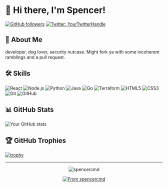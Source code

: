 # 👋 Hi there, I'm Spencer!

[![GitHub followers](https://img.shields.io/github/followers/spencercmd?label=Follow&style=social)](https://github.com/spencercmd)
[![Twitter: YourTwitterHandle](https://img.shields.io/twitter/follow/spencercmd?style=social)](https://x.com/spencercmd)

## 🚀 About Me

developer, dog lover, security nutcase. Might fork ya with some incoherent ramblings and a pull request.

## 🛠 Skills

![React](https://img.shields.io/badge/-React-black?style=flat-square&logo=react)
![Node.js](https://img.shields.io/badge/-Node.js-black?style=flat-square&logo=Node.js)
![Python](https://img.shields.io/badge/-Python-black?style=flat-square&logo=Python)
![Java](https://img.shields.io/badge/-Java-black?style=flat-square&logo=Java)
![Go](https://img.shields.io/badge/-Go-black?style=flat-square&logo=Go)
![Terraform](https://img.shields.io/badge/-Terraform-black?style=flat-square&logo=Terraform)
![HTML5](https://img.shields.io/badge/-HTML5-black?style=flat-square&logo=html5&logoColor=white)
![CSS3](https://img.shields.io/badge/-CSS3-black?style=flat-square&logo=css3)
![Git](https://img.shields.io/badge/-Git-black?style=flat-square&logo=git)
![GitHub](https://img.shields.io/badge/-GitHub-black?style=flat-square&logo=github)


## 📊 GitHub Stats

![Your GitHub stats](https://github-readme-stats.vercel.app/api?username=spencercmd&show_icons=true&theme=radical)

## 🏆 GitHub Trophies

[![trophy](https://github-profile-trophy.vercel.app/?username=spencercmd&theme=onedark)](https://github.com/ryo-ma/github-profile-trophy)

---

<p align="center">
  <img src="https://komarev.com/ghpvc/?username=spencercmd&label=Profile%20views&color=0e75b6&style=flat" alt="spencercmd" />
</p>

<p align="center">
  <a href="https://github.com/spencercmd/spencercmd">
    <img src="https://img.shields.io/badge/⭐️%20From%20spencercmd-434D58?style=for-the-badge" alt="From spencercmd" />
  </a>
</p>
